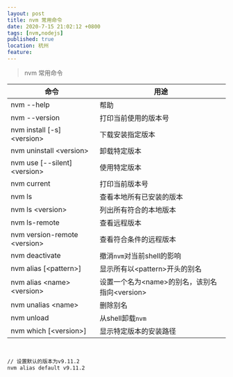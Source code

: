 ```yaml
---
layout: post
title: nvm 常用命令
date: 2020-7-15 21:02:12 +0800
tags: [nvm,nodejs]
published: true
location: 杭州
feature: 
---
```


> nvm 常用命令



| 命令                           | 用途                                              |
| ------------------------------ | ------------------------------------------------- |
| nvm --help                     | 帮助                                              |
| nvm --version                  | 打印当前使用的版本号                              |
| nvm install [-s] \<version\>   | 下载安装指定版本                                  |
| nvm uninstall \<version\>      | 卸载特定版本                                      |
| nvm use [--silent] \<version\> | 使用特定版本                                      |
| nvm current                    | 打印当前版本号                                    |
| nvm ls                         | 查看本地所有已安装的版本                          |
| nvm ls \<version\>             | 列出所有符合的本地版本                            |
| nvm ls-remote                  | 查看远程版本                                      |
| nvm version-remote \<version\> | 查看符合条件的远程版本                            |
| nvm deactivate                 | 撤消`nvm`对当前shell的影响                        |
| nvm alias [\<pattern\>]        | 显示所有以\<pattern\>开头的别名                   |
| nvm alias \<name\> \<version\> | 设置一个名为\<name\>的别名，该别名指向\<version\> |
| nvm unalias \<name\>           | 删除别名                                          |
| nvm unload                     | 从shell卸载`nvm`                                  |
| nvm which [\<version\>]        | 显示特定版本的安装路径                            |

<br>

```bash
// 设置默认的版本为v9.11.2  
nvm alias default v9.11.2 
```


